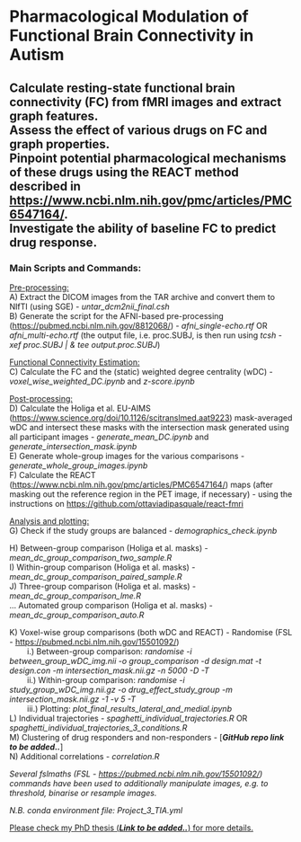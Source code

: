 # Pharmacological Modulation of Functional Brain Connectivity in Autism

## Calculate resting-state functional brain connectivity (FC) from fMRI images and extract graph features. <br /> Assess the effect of various drugs on FC and graph properties. <br /> Pinpoint potential pharmacological mechanisms of these drugs using the REACT method described in https://www.ncbi.nlm.nih.gov/pmc/articles/PMC6547164/. <br /> Investigate the ability of baseline FC to predict drug response. 

### Main Scripts and Commands: 

<ins>Pre-processing:</ins> <br />
A) Extract the DICOM images from the TAR archive and convert them to NIfTI (using SGE) - *untar_dcm2nii_final.csh* <br />
B) Generate the script for the AFNI-based pre-processing (https://pubmed.ncbi.nlm.nih.gov/8812068/) - *afni_single-echo.rtf* OR *afni_multi-echo.rtf* (the output file, i.e. proc.SUBJ, is then run using *tcsh -xef proc.SUBJ | \& tee output.proc.SUBJ*) <br />

<ins>Functional Connectivity Estimation:</ins> <br />
C) Calculate the FC and the (static) weighted degree centrality (wDC) - *voxel_wise_weighted_DC.ipynb* and *z-score.ipynb* <br />

<ins>Post-processing:</ins> <br />
D) Calculate the Holiga et al. EU-AIMS (https://www.science.org/doi/10.1126/scitranslmed.aat9223) mask-averaged wDC and intersect these masks with the intersection mask generated using all participant images - *generate_mean_DC.ipynb* and *generate_intersection_mask.ipynb* <br />
E) Generate whole-group images for the various comparisons - *generate_whole_group_images.ipynb* <br />
F) Calculate the REACT (https://www.ncbi.nlm.nih.gov/pmc/articles/PMC6547164/) maps (after masking out the reference region in the PET image, if necessary) - using the instructions on https://github.com/ottaviadipasquale/react-fmri <br />

<ins>Analysis and plotting:</ins> <br />
G) Check if the study groups are balanced - *demographics_check.ipynb* <br />

H) Between-group comparison (Holiga et al. masks) - *mean_dc_group_comparison_two_sample.R* <br />
I) Within-group comparison (Holiga et al. masks) - *mean_dc_group_comparison_paired_sample.R* <br />
J) Three-group comparison (Holiga et al. masks) - *mean_dc_group_comparison_lme.R* <br />
... Automated group comparison (Holiga et al. masks) - *mean_dc_group_comparison_auto.R* <br />

K) Voxel-wise group comparisons (both wDC and REACT) - Randomise (FSL - https://pubmed.ncbi.nlm.nih.gov/15501092/) <br />
        i.) Between-group comparison: *randomise -i between_group_wDC_img.nii -o group_comparison -d design.mat -t design.con -m intersection_mask.nii.gz -n 5000 -D -T* <br />
        ii.) Within-group comparison: *randomise -i study_group_wDC_img.nii.gz -o drug_effect_study_group -m intersection_mask.nii.gz -1 -v 5 -T* <br />
        iii.) Plotting: *plot_final_results_lateral_and_medial.ipynb* <br />
L) Individual trajectories - *spaghetti_individual_trajectories.R* OR *spaghetti_individual_trajectories_3_conditions.R* <br />
M) Clustering of drug responders and non-responders - \[***GitHub repo link to be added..***\] <br />
N) Additional correlations - *correlation.R* <br />

*Several fslmaths (FSL - https://pubmed.ncbi.nlm.nih.gov/15501092/) commands have been used to additionally manipulate images, e.g. to threshold, binarise or resample images.* 

*N.B. conda environment file: Project_3_TIA.yml*

<ins>Please check my PhD thesis (***Link to be added..***) for more details.</ins>